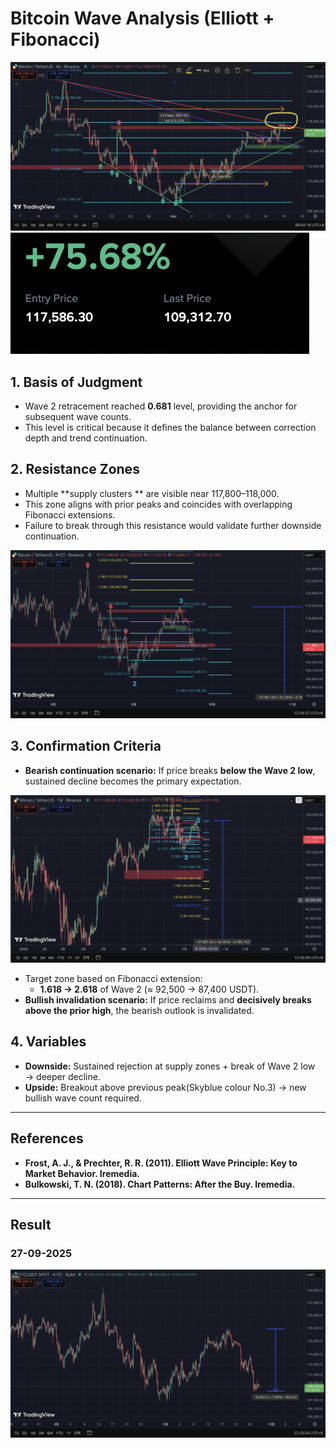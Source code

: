 # Bitcoin Wave Analysis (Elliott + Fibonacci)


![Chart 1: Daily Fibonacci and Wave 2 anchor](chart_1.png)
![Chart 4: Daily Fibonacci and Wave 2 anchor](chart_4.png)
## 1. Basis of Judgment
- Wave 2 retracement reached **0.681** level, providing the anchor for subsequent wave counts.  
- This level is critical because it defines the balance between correction depth and trend continuation.

## 2. Resistance Zones
- Multiple **supply clusters ** are visible near 117,800–118,000.  
- This zone aligns with prior peaks and coincides with overlapping Fibonacci extensions.  
- Failure to break through this resistance would validate further downside continuation.


![Chart 2: Daily Fibonacci and Wave 2 anchor](chart_2.png)
## 3. Confirmation Criteria
- **Bearish continuation scenario:** If price breaks **below the Wave 2 low**, sustained decline becomes the primary expectation.

![Chart 3: Daily Fibonacci and Wave 2 anchor](chart_3.png)
- Target zone based on Fibonacci extension:  
  - **1.618 → 2.618** of Wave 2 (≈ 92,500 → 87,400 USDT).  
- **Bullish invalidation scenario:** If price reclaims and **decisively breaks above the prior high**, the bearish outlook is invalidated.

## 4. Variables
- **Downside:** Sustained rejection at supply zones + break of Wave 2 low → deeper decline.  
- **Upside:** Breakout above previous peak(Skyblue colour No.3) → new bullish wave count required.

---

## References
- **Frost, A. J., & Prechter, R. R. (2011). Elliott Wave Principle: Key to Market Behavior. Iremedia.**
- **Bulkowski, T. N. (2018). Chart Patterns: After the Buy. Iremedia.**
---

## Result
### 27-09-2025
![Chart 5: Daily Fibonacci and Wave 2 anchor](chart_5.png)


